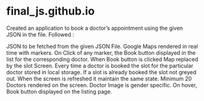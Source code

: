 # final_js.github.io

Created an application to book a doctor’s appointment using the given JSON in the file. Followed :

JSON to be fetched from the given JSON File.
Google Maps rendered in real time with markers.
On Click of any marker, the Book button displayed in the list for the corresponding doctor.
When Book button is clicked Map replaced by the slot Screen.
Every time a doctor is booked the slot for the particular doctor stored in local storage.
If a slot is already booked the slot not greyed out.
When the screen is refreshed it maintain the same state.
Minimum 20 Doctors rendered on the screen.
Doctor Image is gender specific.
On hover, Book button displayed on the listing page.

